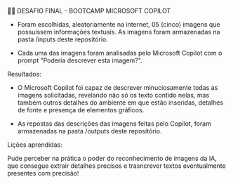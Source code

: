 🧠🚀 DESAFIO FINAL - BOOTCAMP MICROSOFT COPILOT

- Foram escolhidas, aleatoriamente na internet, 05 (cinco) imagens que possuíssem informações textuais. As imagens foram armazenadas na pasta /inputs deste repositório.

- Cada uma das imagens foram analisadas pelo Microsoft Copilot com o prompt "Poderia descrever esta imagem?".

Resultados:

- O Microsoft Copilot foi capaz de descrever minuciosamente todas as imagens solicitadas, revelando não só os texto contido nelas, mas também outros detalhes do ambiente em que estão inseridas, detalhes de fonte e presença de elementos gráficos.

- As repostas das descrições das imagens feitas pelo Copilot, foram armazenadas na pasta /outputs deste repositório.

Lições aprendidas:

Pude perceber na prática o poder do reconhecimento de imagens da IA, que consegue extrair detalhes precisos e trasncrever textos eventualmente presentes com precisão!
